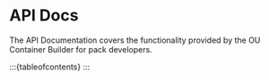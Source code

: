 # API Docs

The API Documentation covers the functionality provided by the OU Container Builder for pack developers.

:::{tableofcontents}
:::
